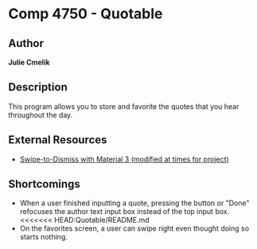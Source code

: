 # Comp 4750 - Quotable

## Author

**Julie Cmelik**

## Description

This program allows you to store and favorite the quotes that you hear throughout the day.

## External Resources
- [Swipe-to-Dismiss with Material 3 (modified at times for project)](https://www.geeksforgeeks.org/android-jetpack-compose-swipe-to-dismiss-with-material-3/)

## Shortcomings

* When a user finished inputting a quote, pressing the button or "Done" refocuses the author text input box instead of the top input box.
<<<<<<< HEAD:Quotable/README.md
* On the favorites screen, a user can swipe right even thought doing so starts nothing.
